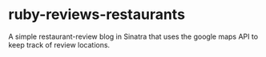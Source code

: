 # ruby-reviews-restaurants
A simple restaurant-review blog in Sinatra that uses the google maps API to keep track of review locations.
